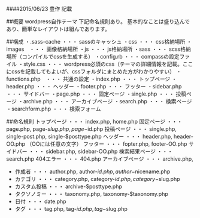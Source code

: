 ####2015/06/23 豊作 記載


##概要
wordpress自作テーマ
下記命名規則あり。
基本的なことは盛り込んであり、簡単なレイアウトは組んであります。


##構成
・.sass-cache ・・・ sassのキャッシュ
・css ・・・ css格納場所
・images　・・・ 画像格納場所
・js ・・・ js格納場所
・sass ・・・ scss格納場所（コンパイルでcssを生成する）
・config.rb ・・・ compassの設定ファイル
・style.css ・・・ wordpress必須のcss（テーマの詳細情報を記載。ここにcssを記載してもよいが、cssフォルダにまとめた方がわかりやすい）
・functions.php　・・・ 共通の設定
・index.php ・・・ トップページ
・header.php ・・・ ヘッダー
・footer.php ・・・ フッター
・sidebar.php ・・・ サイドバー
・page.php ・・・ 固定ページ
・single.php ・・・ 投稿ページ
・archive.php ・・・ アーカイブページ
・search.php ・・・ 検索ページ
・searchform.php ・・・ 検索フォーム


##命名規則
トップページ ・・・ index.php, home.php
固定ページ ・・・ page.php, page-$slug.php, page-$id.php
投稿ページ ・・・ single.php, single-post.php, single-$posttype.php
ヘッダー ・・・ header.php, header-OO.php （OOには任意の文字）
フッター ・・・ fopter.php, footer-OO.php
サイドバー ・・・ sidebar.php, sidebar-OO.php
検索結果ページ ・・・ search.php
404エラー ・・・ 404.php
アーカイブページ ・・・ archive.php,
 - 作成者 ・・・ author.php, author-$id.php, author-$nicename.php
 - カテゴリ ・・・ category.php, category-$id.php, category-$slug.php
 - カスタム投稿 ・・・ archive-$posttype.php
 - タクソノミー ・・・ taxonomy.php, taxonomy-$taxonomy.php
 - 日付 ・・・ date.php
 - タグ ・・・ tag.php, tag-$id.php, tag-$slug.php

